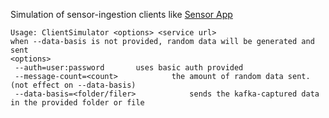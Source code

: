 Simulation of sensor-ingestion clients like [Sensor App](https://github.com/Zuehlke/hackzurich-sensordata-ios/blob/master/README.md)

```
Usage: ClientSimulator <options> <service url>
when --data-basis is not provided, random data will be generated and sent
<options>
 --auth=user:password       uses basic auth provided
 --message-count=<count>            the amount of random data sent. (not effect on --data-basis)
 --data-basis=<folder/filer>            sends the kafka-captured data in the provided folder or file
```